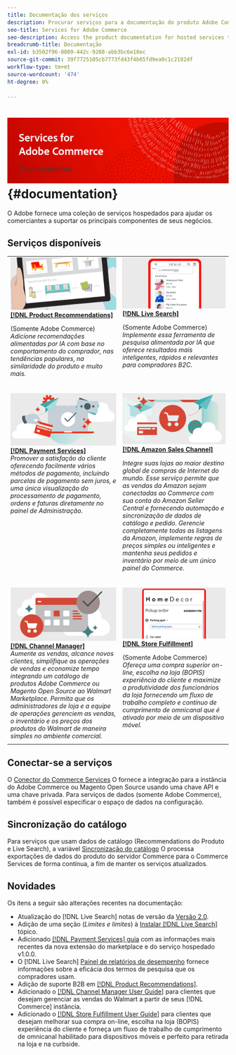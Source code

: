 ```yaml
---
title: Documentação dos serviços
description: Procurar serviços para a documentação do produto Adobe Commerce
seo-title: Services for Adobe Commerce
seo-description: Access the product documentation for hosted services that help Adobe Commerce and Magento Open Source merchants support key components of their business.
breadcrumb-title: Documentação
exl-id: b3502f96-0809-442c-9208-abb3bc6e18ec
source-git-commit: 39f7725105cb7773fd43f4b65fd9ea0c1c2182df
workflow-type: tm+mt
source-wordcount: '474'
ht-degree: 0%

---
```


# <!-- use banner as heading -->![Documentação dos serviços](./assets/banner-services-home.png) {#documentation}

O Adobe fornece uma coleção de serviços hospedados para ajudar os comerciantes a suportar os principais componentes de seus negócios.

## Serviços disponíveis

<table>
<tr>
   <td valign="top">
       <img alt="[!UICONTROL Product Recommendations]" src="assets/product-recs.png" />
    <div><a href="https://experienceleague.adobe.com/docs/commerce-merchant-services/product-recommendations/overview.html">
    <strong>[!DNL Product Recommendations]</strong></a>
    </div>
    <p>(Somente Adobe Commerce)<br><em>Adicione recomendações alimentadas por IA com base no comportamento do comprador, nas tendências populares, na similaridade do produto e muito mais.</em></p>
    </br>
  </td>
  <td valign="top">
      <img alt="[!DNL Live Search]" src="assets/live-search.png" />
    <div>
    <a href="https://experienceleague.adobe.com/docs/commerce-merchant-services/live-search/overview.html"><strong>[!DNL Live Search]</strong></a>
    </div>
    <p>(Somente Adobe Commerce)<br><em>Implemente essa ferramenta de pesquisa alimentada por IA que oferece resultados mais inteligentes, rápidos e relevantes para compradores B2C.</em></p>
    </br>
  </td>
</tr>
<tr>
  <td valign="top">
    <img alt="[!DNL Payment Services]" src="assets/payment-services.png"/>
    <div>
    <a href="https://experienceleague.adobe.com/docs/commerce-merchant-services/payment-services/guide-overview.html"><strong>[!DNL Payment Services]</strong></a>
    </div>
    <em>Promover a satisfação do cliente oferecendo facilmente vários métodos de pagamento, incluindo parcelas de pagamento sem juros, e uma única visualização do processamento de pagamento, ordens e faturas diretamente no painel de Administração.</em>
    </br>
  </td>
    <td valign="top">
       <img alt="Canal de vendas da Amazon" src="assets/amazon-channel.png" />
    <div><a href="https://experienceleague.adobe.com/docs/commerce-channels/amazon/guide-overview.html">
    <strong>[!DNL Amazon Sales Channel]</strong></a>
    </div>
    <p><em>Integre suas lojas ao maior destino global de compras de Internet do mundo. Esse serviço permite que as vendas da Amazon sejam conectadas ao Commerce com sua conta do Amazon Seller Central e fornecendo automação e sincronização de dados de catálogo e pedido. Gerencie completamente todas as listagens da Amazon, implemente regras de preços simples ou inteligentes e mantenha seus pedidos e inventário por meio de um único painel do Commerce.</em></p>
    </br>
  </td>
</tr>
<tr>
  <td valign="top">
    <img alt="[!DNL Channel Manager]" src="assets/channel-manager.png"/>
    <div>
    <a href="https://experienceleague.adobe.com/docs/commerce-channels/channel-manager/guide-overview.html"><strong>[!DNL Channel Manager]</strong></a>
    </div>
    <em>Aumente as vendas, alcance novos clientes, simplifique as operações de vendas e economize tempo integrando um catálogo de produtos Adobe Commerce ou Magento Open Source ao Walmart Marketplace. Permita que os administradores de loja e a equipe de operações gerenciem as vendas, o inventário e os preços dos produtos do Walmart de maneira simples no ambiente comercial.</em>
    </br>
  </td>
  <td valign="top">
    <img alt="Arquivo de Cumprimento" src="assets/store-fulfillment-landing-graphic.png"/>
    <div><a href="https://experienceleague.adobe.com/docs/commerce-merchant-services/store-fulfillment/guide-overview.html">
    <strong>[!DNL Store Fulfillment]</strong></a>
    </div>
    <p>(Somente Adobe Commerce)<br><em>Ofereça uma compra superior on-line, escolha na loja (BOPIS) experiência do cliente e maximize a produtividade dos funcionários da loja fornecendo um fluxo de trabalho completo e contínuo de cumprimento de omnicanal que é ativado por meio de um dispositivo móvel.</em></p>
    </br>
  </td>
</tr>
</table>

## Conectar-se a serviços

O [Conector do Commerce Services](saas.md) O fornece a integração para a instância do Adobe Commerce ou Magento Open Source usando uma chave API e uma chave privada. Para serviços de dados (somente Adobe Commerce), também é possível especificar o espaço de dados na configuração.

## Sincronização do catálogo

Para serviços que usam dados de catálogo (Recommendations do Produto e Live Search), a variável [Sincronização do catálogo](catalog-sync.md) O processa exportações de dados do produto do servidor Commerce para o Commerce Services de forma contínua, a fim de manter os serviços atualizados.

## Novidades

Os itens a seguir são alterações recentes na documentação:

* Atualização do [!DNL Live Search] notas de versão da [Versão 2.0](/help/live-search/release-notes.md).
* Adição de uma seção (_Limites e limites_) à [Instalar [!DNL Live Search]](/help/live-search/install.md) tópico.
* Adicionado [[!DNL Payment Services] guia](/help/payment-services/guide-overview.md) com as informações mais recentes da nova extensão do marketplace e do serviço hospedado v1.0.0.
* O [!DNL Live Search] [Painel de relatórios de desempenho](/help/live-search/performance.md) fornece informações sobre a eficácia dos termos de pesquisa que os compradores usam.
* Adição de suporte B2B em [[!DNL Product Recommendations]](/help/product-recommendations/overview.md).
* Adicionado o [[!DNL Channel Manager User Guide]](https://experienceleague.adobe.com/docs/commerce-channels/channel-manager/guide-overview.html) para clientes que desejam gerenciar as vendas do Walmart a partir de seus [!DNL Commerce] instância.
* Adicionado o [[!DNL Store Fulfillment User Guide]](https://experienceleague.adobe.com/docs/commerce-merchant-services/store-fulfillment/guide-overview.html) para clientes que desejam melhorar sua compra on-line, escolha na loja (BOPIS) experiência do cliente e forneça um fluxo de trabalho de cumprimento de omnicanal habilitado para dispositivos móveis e perfeito para retirada na loja e na curbside.

